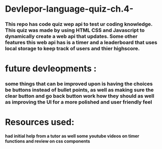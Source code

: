 # Devlepor-language-quiz-ch.4-
### This repo has code quiz wep api to test ur coding knowledge. This quiz was made by using HTML CSS and Javascript to dynamically create a web api that updates. Some other features this web api has is a timer and a leaderboard that uses local storage to keep track of users and thier highscore.
# future devleopments : 
### some things that can be improved upon is having the choices be buttons instead of bullet points, as well as making sure the clear button and go back button work how they should as well as improving the UI for a more polished and user friendly feel
# Resources used:
#### had initial help from a tutor as well some youtube videos on timer functions and review on css components
